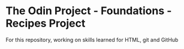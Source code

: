 # The Odin Project - Foundations - Recipes Project
For this repository, working on skills learned for HTML, git and GitHub